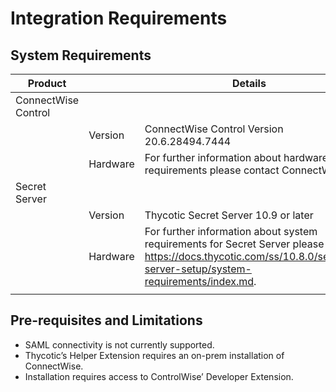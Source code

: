 [title]: # (Requirements)
[tags]: # (requirements)
[priority]: # (1)
# Integration Requirements

## System Requirements

| Product  |   | Details  |
|---|---|---|
| ConnectWise Control |   |   |
|   |  Version | ConnectWise Control Version 20.6.28494.7444   |
|   | Hardware  | For further information about hardware requirements please contact ConnectWise. |
|  Secret Server |   |   |
|   | Version  | Thycotic Secret Server 10.9 or later  |
|   | Hardware | For further information about system requirements for Secret Server please visit: https://docs.thycotic.com/ss/10.8.0/secret-server-setup/system-requirements/index.md.  |
|   |   |   |


## Pre-requisites and Limitations

* SAML connectivity is not currently supported.
* Thycotic’s Helper Extension requires an on-prem installation of ConnectWise.
* Installation requires access to ControlWise’ Developer Extension.

